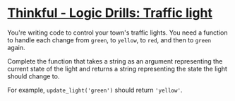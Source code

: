 # [Thinkful - Logic Drills: Traffic light](https://www.codewars.com/kata/thinkful-logic-drills-traffic-light "https://www.codewars.com/kata/58649884a1659ed6cb000072")

You're writing code to control your town's traffic lights. You need a function to handle each change from `green`, to `yellow`, to `red`, and then to `green` again. 

Complete the function that takes a string as an argument representing the current state of the light and returns a string representing the state the light should change to.

For example, `update_light('green')` should return `'yellow'`.